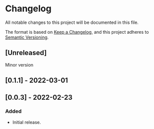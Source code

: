 # Changelog

All notable changes to this project will be documented in this file.

The format is based on [Keep a Changelog](https://keepachangelog.com/en/1.0.0/),
and this project adheres to [Semantic Versioning](https://semver.org/spec/v2.0.0.html).

## [Unreleased]
Minor version
## [0.1.1] - 2022-03-01
## [0.0.3] - 2022-02-23

### Added
- Initial release.
